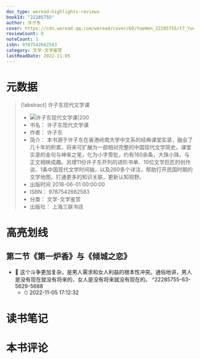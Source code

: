 ```yaml
---
doc_type: weread-highlights-reviews
bookId: "22285755"
author: 许子东
cover: https://cdn.weread.qq.com/weread/cover/60/YueWen_22285755/t7_YueWen_22285755.jpg
reviewCount: 0
noteCount: 1
isbn: 9787542662583
category: 文学-文学鉴赏
lastReadDate: 2022-11-05
---
```

# 元数据
> [!abstract] 许子东现代文学课
> - ![ 许子东现代文学课|200](https://cdn.weread.qq.com/weread/cover/60/YueWen_22285755/t7_YueWen_22285755.jpg)
> - 书名： 许子东现代文学课
> - 作者： 许子东
> - 简介： 本书源于许子东在香港岭南大学中文系的经典课堂实录，融会了几十年的积累，将来可扩展为一部相对完整的中国现代文学简史。课堂实录的金句与神来之笔，化为小字旁批，约有160余条，大珠小珠，与正文相映成趣。另增11份许子东开列的进阶书单、10位文学巨匠的创作谈、1条中国现代文学时间轴，以及260多个详注，帮助打开民国时期的文学地图，打通更多的知识关联，更新认知视野。
> - 出版时间 2018-06-01 00:00:00
> - ISBN： 9787542662583
> - 分类： 文学-文学鉴赏
> - 出版社： 上海三联书店

# 高亮划线

## 第二节《第一炉香》与《倾城之恋》


- 📌 这个斗争更加复杂，是男人需求和女人利益的根本性冲突。通俗地讲，男人是没有现在就没有将来的，女人是没有将来就没有现在的。 ^22285755-63-5629-5688
    - ⏱ 2022-11-05 17:12:32 
# 读书笔记

# 本书评论
